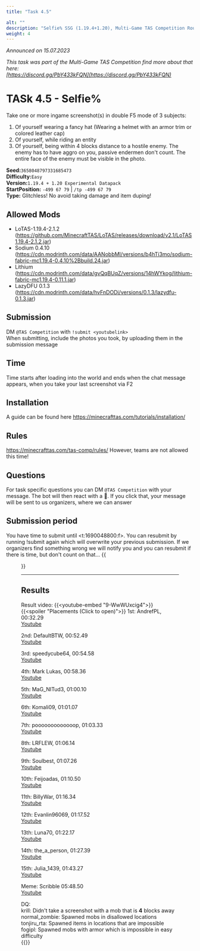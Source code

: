 ```yaml
---
title: "Task 4.5"

alt: ""
description: "Selfie% SSG (1.19.4+1.20), Multi-Game TAS Competition Round 1"
weight: 4
---
```

*Announced on 15.07.2023*

*This task was part of the Multi-Game TAS Competition find more about that here:  
[https://discord.gg/PbY433kFQN](https://discord.gg/PbY433kFQN)*

# TASk 4.5 - Selfie%
Take one or more ingame screenshot(s) in double F5 mode of 3 subjects:
1. Of yourself wearing a fancy hat (Wearing a helmet with an armor trim or colored leather cap)
2. Of yourself, while riding an entity
3. Of yourself, being within 4 blocks distance to a hostile enemy. The enemy has to have aggro on you, passive endermen don't count. The entire face of the enemy must be visible in the photo.

**Seed:**`3658048797331685473`  
**Difficulty:**`Easy`  
**Version:**`1.19.4 + 1.20 Experimental Datapack`  
**StartPosition:** `-499 67 79` | `/tp -499 67 79`  
**Type:** Glitchless! No avoid taking damage and item duping!

## Allowed Mods
- LoTAS-1.19.4-2.1.2 (https://github.com/MinecraftTAS/LoTAS/releases/download/v2.1/LoTAS1.19.4-2.1.2.jar)
- Sodium 0.4.10 (https://cdn.modrinth.com/data/AANobbMI/versions/b4hTi3mo/sodium-fabric-mc1.19.4-0.4.10%2Bbuild.24.jar)
- Lithium (https://cdn.modrinth.com/data/gvQqBUqZ/versions/14hWYkog/lithium-fabric-mc1.19.4-0.11.1.jar)
- LazyDFU 0.1.3 (https://cdn.modrinth.com/data/hvFnDODi/versions/0.1.3/lazydfu-0.1.3.jar)
## Submission
DM `@TAS Competition` with `!submit <youtubelink>`  
When submitting, include the photos you took, by uploading them in the submission message
## Time
Time starts after loading into the world and ends when the chat message appears, when you take your last screenshot via F2
## Installation
A guide can be found here https://minecrafttas.com/tutorials/installation/
## Rules
https://minecrafttas.com/tas-comp/rules/
However, teams are not allowed this time!
## Questions
For task specific questions you can DM `@TAS Competition` with your message. The bot will then react with a 📨. If you click that, your message will be sent to us organizers, where we can answer
## Submission period
You have time to submit until <t:1690048800:f>. You can resubmit by running !submit again which will overwrite your previous submission. If we organizers find something wrong we will notify you and you can resubmit if there is time, but don't count on that...
{{<figure class="screenshot" src="../thumbnails/Preview4.5.webp">}}
  
  ---
## Results
Result video:
{{<youtube-embed "9-WwWUxcig4">}}  
{{<spoiler "Placements (Click to open)">}}
1st: AndrefPL, 00:32.29  
[Youtube](https://youtu.be/QGI1sOSL9uk)

2nd: DefaultBTW, 00:52.49  
[Youtube](https://youtu.be/tklQyTl3ur4)

3rd: speedycube64, 00:54.58  
[Youtube](https://youtu.be/vis1DKCGXp4)

4th: Mark Lukas, 00:58.36  
[Youtube](https://youtu.be/2YZ1ErOGWuo)

5th: MaG_NITud3, 01:00.10  
[Youtube](https://youtu.be/JnkAyeGPXFE)

6th: Komali09, 01:01.07  
[Youtube](https://youtu.be/LdVM40-bxwQ)

7th: pooooooooooooop, 01:03.33  
[Youtube](https://www.youtube.com/watch?v=lfexTCWhsTs)

8th: LRFLEW, 01:06.14  
[Youtube](https://youtu.be/h6NQ3rE1UOI)

9th: Soulbest, 01:07.26  
[Youtube](https://youtu.be/jeG7GpnB9kI)

10th: Feijoadas, 01:10.50  
[Youtube](https://youtu.be/1KBgUVr4jQI)

11th: BillyWar, 01:16.34  
[Youtube](https://youtu.be/EJN-3NNAi8k)

12th: Evanlin96069, 01:17.52  
[Youtube](https://youtu.be/1feJbCQjV2A)

13th: Luna70, 01:22.17  
[Youtube](https://www.youtube.com/watch?v=q04-K3ZbQVQ)

14th: the_a_person, 01:27.39  
[Youtube](https://youtu.be/_jzXgk8B8JQ)

15th: Julia_1439, 01:43.27  
[Youtube](https://youtu.be/gN2HR5XYUBU)

Meme: Scribble 05:48.50  
[Youtube](https://youtu.be/1TZshuNLs5Q)

DQ:  
krill: Didn't take a screenshot with a mob that is **4** blocks away  
normal_zombie: Spawned mobs in disallowed locations  
tonjiru_rta: Spawned items in locations that are impossible  
fogipl: Spawned mobs with armor which is impossible in easy difficulty  
{{</spoiler>}}